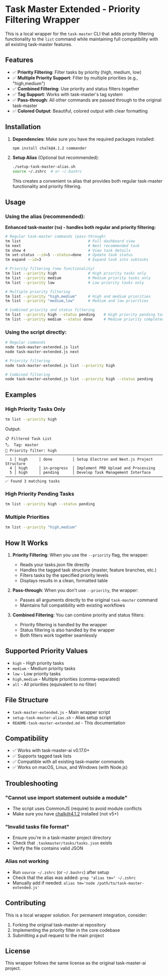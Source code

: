 # Task Master Extended - Priority Filtering Wrapper

This is a local wrapper for the `task-master` CLI that adds priority filtering functionality to the `list` command while maintaining full compatibility with all existing task-master features.

## Features

- ✅ **Priority Filtering**: Filter tasks by priority (high, medium, low)
- ✅ **Multiple Priority Support**: Filter by multiple priorities (e.g., "high,medium")
- ✅ **Combined Filtering**: Use priority and status filters together
- ✅ **Tag Support**: Works with task-master's tag system
- ✅ **Pass-through**: All other commands are passed through to the original task-master
- ✅ **Colored Output**: Beautiful, colored output with clear formatting

## Installation

1. **Dependencies**: Make sure you have the required packages installed:
   ```bash
   npm install chalk@4.1.2 commander
   ```

2. **Setup Alias** (Optional but recommended):
   ```bash
   ./setup-task-master-alias.sh
   source ~/.zshrc  # or ~/.bashrc
   ```
   
   This creates a convenient `tm` alias that provides both regular task-master functionality and priority filtering.

## Usage

### Using the alias (recommended):

**Enhanced task-master (`tm`) - handles both regular and priority filtering:**
```bash
# Regular task-master commands (pass-through)
tm list                              # Full dashboard view
tm next                              # Next recommended task
tm show 4                            # View task details
tm set-status --id=5 --status=done   # Update task status
tm expand --id=3                     # Expand task into subtasks

# Priority filtering (new functionality)
tm list --priority high              # High priority tasks only
tm list --priority medium            # Medium priority tasks only
tm list --priority low               # Low priority tasks only

# Multiple priority filtering
tm list --priority "high,medium"     # High and medium priorities
tm list --priority "medium,low"      # Medium and low priorities

# Combined priority and status filtering
tm list --priority high --status pending    # High priority pending tasks
tm list --priority medium --status done     # Medium priority completed tasks
```

### Using the script directly:
```bash
# Regular commands
node task-master-extended.js list
node task-master-extended.js next

# Priority filtering
node task-master-extended.js list --priority high

# Combined filtering
node task-master-extended.js list --priority high --status pending
```

## Examples

### High Priority Tasks Only
```bash
tm list --priority high
```
Output:
```
📋 Filtered Task List
🏷️  Tag: master
🎯 Priority filter: high
────────────────────────────────────────────────────────────────────────────────
  1 │ high     │ done         │ Setup Electron and Next.js Project Structure
  4 │ high     │ in-progress  │ Implement PRD Upload and Processing
  5 │ high     │ pending      │ Develop Task Management Interface
────────────────────────────────────────────────────────────────────────────────
✅ Found 3 matching tasks
```

### High Priority Pending Tasks
```bash
tm list --priority high --status pending
```

### Multiple Priorities
```bash
tm list --priority "high,medium"
```

## How It Works

1. **Priority Filtering**: When you use the `--priority` flag, the wrapper:
   - Reads your tasks.json file directly
   - Handles the tagged task structure (master, feature branches, etc.)
   - Filters tasks by the specified priority levels
   - Displays results in a clean, formatted table

2. **Pass-through**: When you don't use `--priority`, the wrapper:
   - Passes all arguments directly to the original `task-master` command
   - Maintains full compatibility with existing workflows

3. **Combined Filtering**: You can combine priority and status filters:
   - Priority filtering is handled by the wrapper
   - Status filtering is also handled by the wrapper
   - Both filters work together seamlessly

## Supported Priority Values

- `high` - High priority tasks
- `medium` - Medium priority tasks  
- `low` - Low priority tasks
- `high,medium` - Multiple priorities (comma-separated)
- `all` - All priorities (equivalent to no filter)

## File Structure

- `task-master-extended.js` - Main wrapper script
- `setup-task-master-alias.sh` - Alias setup script
- `README-task-master-extended.md` - This documentation

## Compatibility

- ✅ Works with task-master-ai v0.17.0+
- ✅ Supports tagged task lists
- ✅ Compatible with all existing task-master commands
- ✅ Works on macOS, Linux, and Windows (with Node.js)

## Troubleshooting

### "Cannot use import statement outside a module"
- The script uses CommonJS (require) to avoid module conflicts
- Make sure you have chalk@4.1.2 installed (not v5+)

### "Invalid tasks file format"
- Ensure you're in a task-master project directory
- Check that `.taskmaster/tasks/tasks.json` exists
- Verify the file contains valid JSON

### Alias not working
- Run `source ~/.zshrc` (or `~/.bashrc`) after setup
- Check that the alias was added: `grep "alias tm=" ~/.zshrc`
- Manually add if needed: `alias tm='node /path/to/task-master-extended.js'`

## Contributing

This is a local wrapper solution. For permanent integration, consider:
1. Forking the original task-master-ai repository
2. Implementing the priority filter in the core codebase
3. Submitting a pull request to the main project

## License

This wrapper follows the same license as the original task-master-ai project. 